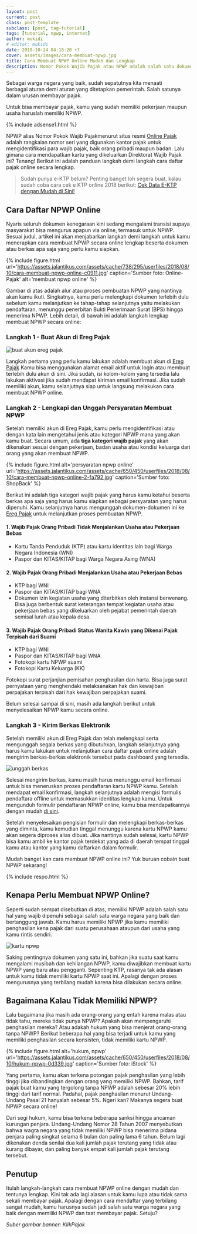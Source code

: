 ```yaml
---
layout: post
current: post
class: post-template
subclass: [post, tag-tutorial]
tags: [tutorial, npwp, internet]
author: mukidi
# editor: mukidi
date: 2018-10-24 04:18:20 +7
cover: assets/images/cara-membuat-npwp.jpg
title: Cara Membuat NPWP Online Mudah dan Lengkap
description: Nomor Pokok Wajib Pajak atau NPWP adalah salah satu dokumen penting yang wajib dimiliki seorang warga negara yang memiliki pekerjaan atau usaha pribadi. Berikut ini uraian cara membuat NPWP online secara mudah, lengkap dengan berkas-berkas yang harus disiapkan.
---
```


Sebagai warga negara yang baik, sudah sepatutnya kita menaati berbagai aturan demi aturan yang ditetapkan pemerintah. Salah satunya dalam urusan membayar pajak.

Untuk bisa membayar pajak, kamu yang sudah memiliki pekerjaan maupun usaha haruslah memiliki NPWP.

{% include adsense1.html %}

NPWP alias Nomor Pokok Wajib Pajakmenurut situs resmi [Online Pajak](https://www.online-pajak.com/) adalah rangkaian nomor seri yang digunakan kantor pajak untuk mengidentifikasi para wajib pajak, baik orang pribadi maupun badan. Lalu gimana cara mendapatkan kartu yang dikeluarkan Direktorat Wajib Pajak ini? Tenang! Berikut ini adalah panduan  langkah demi langkah cara daftar pajak online secara lengkap.

> Sudah punya e-KTP belum? Penting banget loh segera buat, kalau sudah coba cara cek e KTP online 2018 berikut:
> [Cek Data E-KTP dengan Mudah di Sini!](/cara-cek-data-e-ktp-mudah)

## Cara Daftar NPWP Online

Nyaris seluruh dokumen kenegaraan kini sedang mengalami transisi supaya masyarakat bisa mengurus apapun via online, termasuk untuk NPWP. Sesuai judul, artikel ini akan menjabarkan langkah demi langkah untuk kamu menerapkan cara membuat NPWP secara online lengkap beserta dokumen atau berkas apa saja yang perlu kamu siapkan.

{% include figure.html url='https://assets.jalantikus.com/assets/cache/738/295/userfiles/2018/08/10/cara-membuat-npwp-online-c0911.jpg' caption='Sumber foto: Online-Pajak' alt='membuat npwp online' %}

Gambar di atas adalah alur atau proses pembuatan NPWP yang nantinya akan kamu ikuti. Singkatnya, kamu perlu melengkapi dokumen terlebih dulu sebelum kamu melanjutkan ke tahap-tahap selanjutnya yaitu melakukan pendaftaran, menunggu penerbitan Bukti Penerimaan Surat (BPS) hingga menerima NPWP. Lebih detail, di bawah ini adalah langkah lengkap membuat NPWP secara online:

### Langkah 1 - Buat Akun di Ereg Pajak

![buat akun ereg pajak](https://assets.jalantikus.com/assets/cache/500/346/userfiles/2018/08/10/cara-membuat-npwp-online-1-22cdc.jpg)

Langkah pertama yang perlu kamu lakukan adalah membuat akun di [Ereg Pajak](https://ereg.pajak.go.id/login) Kamu bisa menggunakan alamat email aktif untuk login atau membuat terlebih dulu akun di sini. Jika sudah, isi kolom-kolom yang tersedia lalu lakukan aktivasi jika sudah mendapat kiriman email konfirmasi. Jika sudah memiliki akun, kamu selanjutnya siap untuk langsung melakukan cara membuat NPWP online.

### Langkah 2 - Lengkapi dan Unggah Persyaratan Membuat NPWP

Setelah memiliki akun di Ereg Pajak, kamu perlu mengidentifikasi atau dengan kata lain mengetahui jenis atau kategori NPWP mana yang akan kamu buat. Secara umum, ada **tiga kategori wajib pajak** yang akan dikenakan sesuai dengan pekerjaan, badan usaha atau kondisi keluarga dari orang yang akan membuat NPWP.

{% include figure.html alt='persyaratan npwp online' url='https://assets.jalantikus.com/assets/cache/650/450/userfiles/2018/08/10/cara-membuat-npwp-online-2-fa792.jpg' caption='Sumber foto: ShopBack' %}

Berikut ini adalah tiga kategori wajib pajak yang harus kamu ketahui beserta berkas apa saja yang harus kamu siapkan sebagai persyaratan yang harus dipenuhi. Kamu selanjutnya harus mengunggah dokumen-dokumen ini ke [Ereg Pajak](https://ereg.pajak.go.id/login) untuk melanjutkan proses pembuatan NPWP.

#### 1. Wajib Pajak Orang Pribadi Tidak Menjalankan Usaha atau Pekerjaan Bebas

- Kartu Tanda Penduduk (KTP) atau kartu identitas lain bagi Warga Negara Indonesia (WNI)
- Paspor dan KITAS/KITAP bagi Warga Negara Asing (WNA)

#### 2. Wajib Pajak Orang Pribadi Menjalankan Usaha atau Pekerjaan Bebas

- KTP bagi WNI
- Paspor dan KITAS/KITAP bagi WNA
- Dokumen izin kegiatan usaha yang diterbitkan oleh instansi berwenang. Bisa juga berbentuk surat keterangan tempat kegiatan usaha atau pekerjaan bebas yang dikeluarkan oleh pejabat pemerintah daerah semisal lurah atau kepala desa.

#### 3. Wajib Pajak Orang Pribadi Status Wanita Kawin yang Dikenai Pajak Terpisah dari Suami

- KTP bagi WNI
- Paspor dan KITAS/KITAP bagi WNA
- Fotokopi kartu NPWP suami
- Fotokopi Kartu Keluarga (KK)

Fotokopi surat perjanjian pemisahan penghasilan dan harta. Bisa juga surat pernyataan yang menghendaki melaksanakan hak dan kewajiban perpajakan terpisah dari hak kewajiban perpajakan suami.

Belum selesai sampai di sini, masih ada langkah berikut untuk menyelesaikan NPWP kamu secara online. 

### Langkah 3 - Kirim Berkas Elektronik

Setelah memiliki akun di Ereg Pajak dan telah melengkapi serta mengunggah segala berkas yang dibutuhkan, langkah selanjutnya yang harus kamu lakukan untuk melanjutkan cara daftar pajak online adalah mengirim berkas-berkas elektronik tersebut pada dashboard yang tersedia.

![unggah berkas](https://assets.jalantikus.com/assets/cache/500/346/userfiles/2018/08/10/cara-membuat-npwp-online-3-1ef70.jpg)

Selesai mengirim berkas, kamu masih harus menunggu email konfirmasi untuk bisa meneruskan proses pendaftaran kartu NPWP kamu. Setelah mendapat email konfirmasi, langkah selanjutnya adalah mengisi formulis pendaftara offline untuk memasukkan identitas lengkap kamu. Untuk mengunduh formulir pendaftaran NPWP online, kamu bisa mendapatkannya dengan mudah [di sini](https://www.online-pajak.com/sites/pajak/files/uploaded-files/formulir-npwp.pdf).

Setelah menyelesaikan pengisian formulir dan melengkapi berkas-berkas yang diminta, kamu kemudian tinggal menunggu karena kartu NPWP kamu akan segera diproses alias dibuat. Jika nantinya sudah selesai, kartu NPWP bisa kamu ambil ke kantor pajak terdekat yang ada di daerah tempat tinggal kamu atau kantor yang kamu daftarkan dalam formulir.

Mudah banget kan cara membuat NPWP online ini? Yuk buruan cobain buat NPWP sekarang!

{% include respo.html %}

## Kenapa Perlu Membuat NPWP Online?

Seperti sudah sempat disebutkan di atas, memiliki NPWP adalah salah satu hal yang wajib dipenuhi sebagai salah satu warga negara yang baik dan bertanggung jawab. Kamu harus memiliki NPWP jika kamu memiliki penghasilan kena pajak dari suatu perusahaan ataupun dari usaha yang kamu rintis sendiri.

![kartu npwp](https://assets.jalantikus.com/assets/cache/650/450/userfiles/2018/08/10/kartu-npwp-88db8.jpg)

Saking pentingnya dokumen yang satu ini, bahkan jika suatu saat kamu mengalami musibah dan kehilangan NPWP, kamu diwajibkan membuat kartu NPWP yang baru atau pengganti. Sepenting KTP, rasanya tak ada alasan untuk kamu tidak memiliki kartu NPWP saat ini. Apalagi dengan proses mengurusnya yang terbilang mudah karena bisa dilakukan secara online.

## Bagaimana Kalau Tidak Memiliki NPWP?

Lalu bagaimana jika masih ada orang-orang yang entah karena malas atau tidak tahu, mereka tidak punya NPWP? Apakah akan mempengaruhi penghasilan mereka? Atau adakah hukum yang bisa menjerat orang-orang tanpa NPWP? Berikut beberapa hal yang bisa terjadi untuk kamu yang memiliki penghasilan secara konsisten, tidak memiliki kartu NPWP.

{% include figure.html alt='hukum, npwp' url='https://assets.jalantikus.com/assets/cache/650/450/userfiles/2018/08/10/hukum-npwp-0d339.jpg' caption='Sumber foto: iStock' %}

Yang pertama, kamu akan terkena potongan pajak penghasilan yang lebih tinggi jika dibandingkan dengan orang yang memiliki NPWP. Bahkan, tarif pajak buat kamu yang tergolong tanpa NPWP adalah sebesar 20% lebih tinggi dari tarif normal. Padahal, pajak penghasilan menurut Undang-Undang Pasal 21 hanyalah sebesar 5%. Ngeri kan? Makanya segera buat NPWP secara online!

Dari segi hukum, kamu bisa terkena beberapa sanksi hingga ancaman kurungan penjara. Undang-Undang Nomor 28 Tahun 2007 menyebutkan bahwa wagra negara yang tidak memiliki NPWP bisa menerima pidana penjara paling singkat selama 6 bulan dan paling lama 6 tahun. Belum lagi dikenakan denda senilai dua kali jumlah pajak terutang yang tidak atau kurang dibayar, dan paling banyak empat kali jumlah pajak terutang tersebut.   

## Penutup

Itulah langkah-langkah cara membuat NPWP online dengan mudah dan tentunya lengkap. Kini tak ada lagi alasan untuk kamu lupa atau tidak sama sekali membayar pajak. Apalagi dengan cara mendaftar yang terbilang sangat mudah, kamu harusnya sudah jadi salah satu warga negara yang baik dengan memiliki NPWP dan taat membayar pajak. Setuju?

_Suber gambar banner: KlikPajak_
